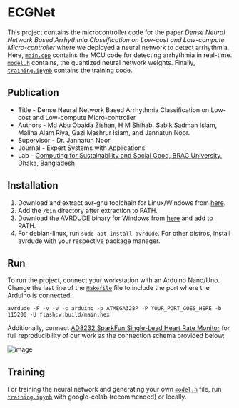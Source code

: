 # ECGNet

This project contains the microcontroller code for the paper _Dense Neural Network Based Arrhythmia Classification on Low-cost and Low-compute Micro-controller_ where we deployed a neural network to detect arrhythmia. Here, [`main.cpp`](https://github.com/MohammedZ666/ECGNet/blob/main/main.cpp) contains the MCU code for detecting arrhythmia in real-time. [`model.h`](https://github.com/MohammedZ666/ECGNet/blob/main/model.h) contains, the quantized neural network weights. Finally, [`training.ipynb`](https://github.com/MohammedZ666/ECGNet/blob/main/training.ipynb) contains the training code. 

## Publication


- Title - Dense Neural Network Based Arrhythmia Classification on Low-cost and Low-compute Micro-controller
- Authors - Md Abu Obaida Zishan, H M Shihab, Sabik Sadman Islam, Maliha Alam Riya, Gazi Mashrur Islam, and Jannatun Noor.
- Supervisor - Dr. Jannatun Noor
- Journal - Expert Systems with Applications
- Lab - [Computing for Sustainability and Social Good, BRAC University, Dhaka, Bangladesh](https://sites.google.com/view/c2sg)



## Installation

1) Download and extract avr-gnu toolchain for Linux/Windows from [here](https://www.microchip.com/en-us/tools-resources/develop/microchip-studio/gcc-compilers).
2) Add the `/bin` directory after extraction to PATH.
3) Download the AVRDUDE binary for Windows from [here](https://github.com/mariusgreuel/avrdude/releases/tag/v7.1-windows) and add to PATH.
4) For debian-linux, run `sudo apt install avrdude`. For other distros, install avrdude with your respective package manager.  


## Run

To run the project, connect your workstation with an Arduino Nano/Uno. Change the last line of the [`Makefile`](https://github.com/MohammedZ666/ECGNet/blob/main/Makefile) file to include the port where the Arduino is connected: 

`avrdude -F -v -v -c arduino -p ATMEGA328P -P YOUR_PORT_GOES_HERE -b 115200 -U flash:w:build/main.hex`

Additionally, connect [AD8232 SparkFun Single-Lead Heart Rate Monitor](https://www.sparkfun.com/products/12650) for full reproducibility of our work as the connection schema provided below:

![image](https://github.com/MohammedZ666/ECGNet/assets/50874919/8bc560e2-bf31-4bc0-8653-e0de25c5364d)

## Training

For training the neural network and generating your own [`model.h`](https://github.com/MohammedZ666/ECGNet/blob/main/model.h) file, run [`training.ipynb`](https://github.com/MohammedZ666/ECGNet/blob/main/training.ipynb) with google-colab (recommended) or locally.


